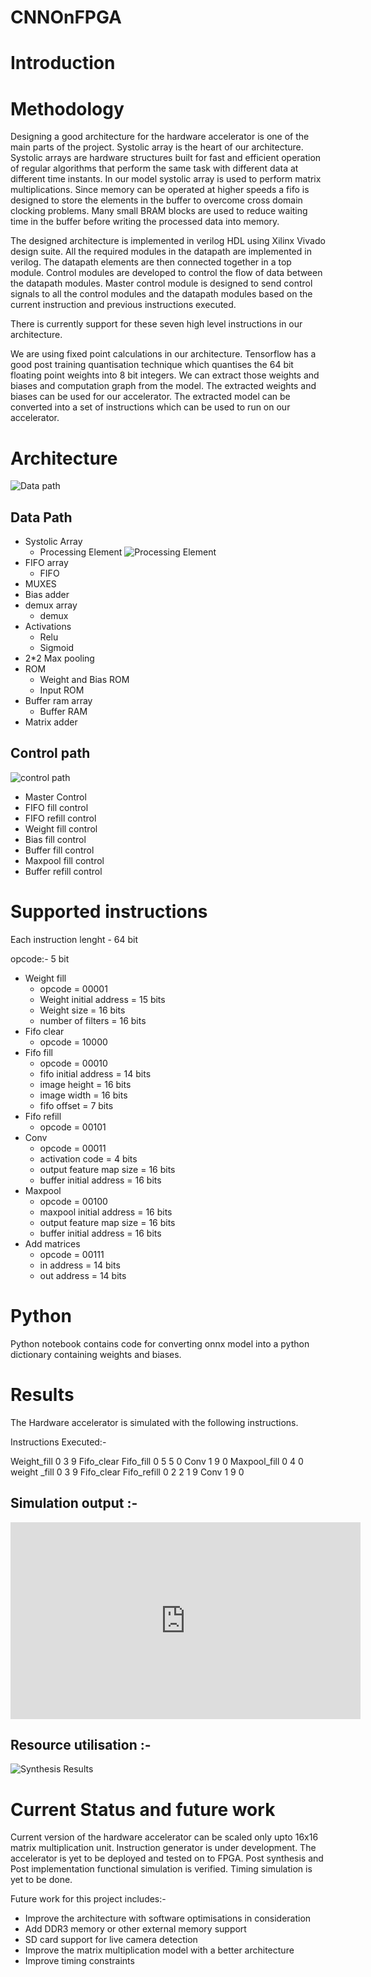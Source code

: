 # CNNOnFPGA

# Introduction



# Methodology
Designing a good architecture for the hardware accelerator is one of the main parts of the project. Systolic array is the heart of our architecture. Systolic arrays are hardware structures built for fast and efficient operation of regular algorithms that perform the same task with different data at different time instants. In our model systolic array is used to perform matrix multiplications. Since memory can be operated at higher speeds a fifo is designed to store the elements in the buffer to overcome cross domain clocking problems. Many small BRAM blocks are used to reduce waiting time in the buffer before writing the processed data into memory.

The designed architecture is implemented in verilog HDL using Xilinx Vivado design suite. All the required modules in the datapath are implemented in verilog. The datapath elements are then connected together in a top module. Control modules are developed to control the flow of data between the datapath modules. Master control module is designed to send control signals to all the control modules and the datapath modules based on the current instruction and previous instructions executed.

There is currently support for these seven high level instructions in our architecture.

We are using fixed point calculations in our architecture. Tensorflow has a good post training quantisation technique which quantises the 64 bit floating point weights into 8 bit integers. We can extract those weights and biases and computation graph from the model. The extracted weights and biases can be used for our accelerator. The extracted model can be converted into a set of instructions which can be used to run on our accelerator.

# Architecture
![Data path](./media/datapath.jpeg)
## Data Path
* Systolic Array
	* Processing Element
![Processing Element](./media/processingElement.jpeg)
* FIFO array
	* FIFO
* MUXES
* Bias adder
* demux array
	* demux
* Activations
	* Relu
	* Sigmoid
* 2*2 Max pooling
* ROM
	* Weight and Bias ROM
	* Input ROM
* Buffer ram array
	* Buffer RAM
* Matrix adder

## Control path
![control path](./media/controlpath.jpeg)
* Master Control
* FIFO fill control
* FIFO refill control
* Weight fill control
* Bias fill control
* Buffer fill control
* Maxpool fill control
* Buffer refill control

# Supported instructions 

Each instruction lenght - 64 bit

opcode:- 5 bit

* Weight fill
	* opcode = 00001
	* Weight initial address = 15 bits
	* Weight size = 16 bits
	* number of filters = 16 bits
* Fifo clear
	* opcode = 10000
* Fifo fill
	* opcode = 00010
	* fifo initial address = 14 bits
	* image height = 16 bits
	* image width = 16 bits
	* fifo offset = 7 bits  
* Fifo refill
	* opcode = 00101
* Conv
	* opcode = 00011
	* activation code = 4 bits
	* output feature map size = 16 bits
	* buffer initial address = 16 bits
* Maxpool
	* opcode = 00100
	* maxpool initial address = 16 bits
	* output feature map size = 16 bits
	* buffer initial address = 16 bits
* Add matrices
	* opcode = 00111
	* in address = 14 bits
	* out address = 14 bits

# Python

Python notebook contains code for converting onnx model into a python dictionary containing weights and biases. 

# Results 

The Hardware accelerator is simulated with the following instructions.

Instructions Executed:-

Weight_fill 0 3 9
Fifo_clear 
Fifo_fill 0 5 5 0
Conv 1 9 0
Maxpool_fill 0 4 0
weight _fill 0 3 9
Fifo_clear
Fifo_refill 0 2 2 1 9
Conv 1 9 0

## Simulation output :-

<iframe width="560" height="315" src="https://www.youtube.com/embed/-cc6fLoC9Q8" frameborder="0" allow="accelerometer; autoplay; clipboard-write; encrypted-media; gyroscope; picture-in-picture" allowfullscreen></iframe>

## Resource utilisation :-

![Synthesis Results](./media/synthesisresults.jpg)

# Current Status and future work

Current version of the hardware accelerator can be scaled only upto 16x16 matrix multiplication unit. Instruction generator is under development. The accelerator is yet to be deployed and tested on to FPGA. Post synthesis and Post implementation functional simulation is verified. Timing simulation is yet to be done.
 
Future work for this project includes:-
* Improve the architecture with software optimisations in consideration
* Add DDR3 memory or other external memory support
* SD card support for live camera detection
* Improve the matrix multiplication model with a better architecture 
* Improve timing constraints

